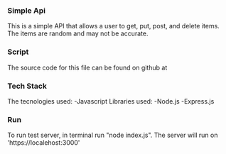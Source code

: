 ### Simple Api
This is a simple API that allows a user to get, put, post, and delete items. The items are random and may not be accurate.

### Script 
The source code for this file can be found on github at

### Tech Stack
The tecnologies used:
-Javascript
Libraries used:
-Node.js
-Express.js
 
 ### Run

 To run test server, in terminal run "node index.js".
 The server will run on 'https://localehost:3000'
 


